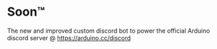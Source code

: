 # Soon™
The new and improved custom discord bot to power the official Arduino discord server @ https://arduino.cc/discord
